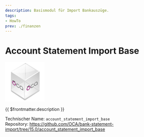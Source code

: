 ```yaml
---
description: Basismodul für Import Bankauszüge.
tags:
- HowTo
prev: ./finanzen
---
```

# Account Statement Import Base
![icon_oca_app](assets/icon_oca_app.png)

{{ $frontmatter.description }}

Technischer Name: `account_statement_import_base`\
Repository: <https://github.com/OCA/bank-statement-import/tree/15.0/account_statement_import_base>
